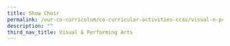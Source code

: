 ```yaml
---
title: Show Choir
permalink: /our-co-curriculum/co-curricular-activities-ccas/visual-n-performing-arts/show-choir/
description: ""
third_nav_title: Visual & Performing Arts
---
```

